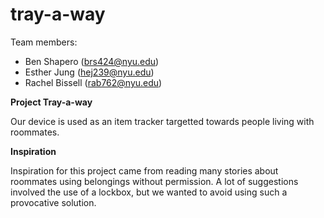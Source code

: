 # tray-a-way
Team members:

* Ben Shapero (brs424@nyu.edu)
* Esther Jung (hej239@nyu.edu)
* Rachel Bissell (rab762@nyu.edu)

**Project Tray-a-way**

Our device is used as an item tracker targetted towards people living with roommates. 

**Inspiration**

Inspiration for this project came from reading many stories about roommates
using belongings without permission. A lot of suggestions involved the use of
a lockbox, but we wanted to avoid using such a provocative solution. 
